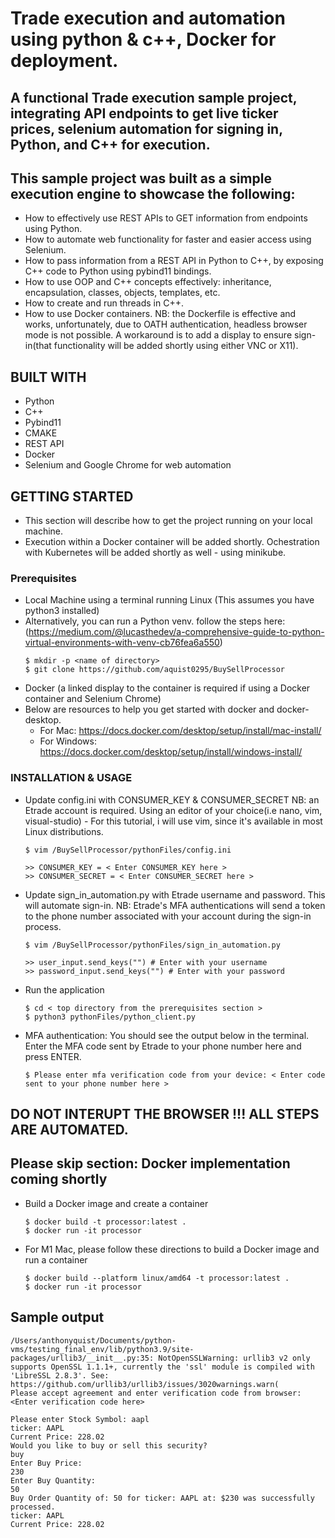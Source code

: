 # Trade execution and automation using python & c++, Docker for deployment.

## A functional Trade execution sample project, integrating API endpoints to get live ticker prices, selenium automation for signing in, Python, and C++ for execution.

## This sample project was built as a simple execution engine to showcase the following:
* How to effectively use REST APIs to GET information from endpoints using Python.
* How to automate web functionality for faster and easier access using Selenium.
* How to pass information from a REST API in Python to C++, by exposing C++ code to Python using pybind11 bindings.
* How to use OOP and C++ concepts effectively: inheritance, encapsulation, classes, objects, templates, etc.
* How to create and run threads in C++.
* How to use Docker containers. NB: the Dockerfile is effective and works, unfortunately, due to OATH authentication, headless browser mode is not possible. A workaround is to add a display to ensure sign-in(that functionality will be added shortly using either VNC or X11). 

## BUILT WITH
* Python
* C++
* Pybind11
* CMAKE
* REST API
* Docker
* Selenium and Google Chrome for web automation

## GETTING STARTED
* This section will describe how to get the project running on your local machine.
* Execution within a Docker container will be added shortly. Ochestration with Kubernetes will be added shortly as well - using minikube.
  
### Prerequisites
* Local Machine using a terminal running Linux (This assumes you have python3 installed)
* Alternatively, you can run a Python venv. follow the steps here: (https://medium.com/@lucasthedev/a-comprehensive-guide-to-python-virtual-environments-with-venv-cb76fea6a550)
   ```
   $ mkdir -p <name of directory>
   $ git clone https://github.com/aquist0295/BuySellProcessor
   ```
* Docker (a linked display to the container is required if using a Docker container and Selenium Chrome)
* Below are resources to help you get started with docker and docker-desktop.
   * For Mac: https://docs.docker.com/desktop/setup/install/mac-install/
   * For Windows: https://docs.docker.com/desktop/setup/install/windows-install/

     
### INSTALLATION & USAGE
* Update config.ini with CONSUMER_KEY & CONSUMER_SECRET NB: an Etrade account is required. Using an editor of your choice(i.e nano, vim, visual-studio) - For this tutorial, i will use vim, since it's available in most Linux distributions. 
  ```
  $ vim /BuySellProcessor/pythonFiles/config.ini
  
  >> CONSUMER_KEY = < Enter CONSUMER_KEY here >
  >> CONSUMER_SECRET = < Enter CONSUMER_SECRET here >
  ```
* Update sign_in_automation.py with Etrade username and password. This will automate sign-in. NB: Etrade's MFA authentications will send a token to the phone number associated with your account during the sign-in process.
  ```
  $ vim /BuySellProcessor/pythonFiles/sign_in_automation.py

  >> user_input.send_keys("") # Enter with your username
  >> password_input.send_keys("") # Enter with your password
  ```  
* Run the application
  ```
  $ cd < top directory from the prerequisites section >
  $ python3 pythonFiles/python_client.py
  ```
* MFA authentication: You should see the output below in the terminal. Enter the MFA code sent by Etrade to your phone number here and press ENTER.
  ```
  $ Please enter mfa verification code from your device: < Enter code sent to your phone number here >
  ```
## DO NOT INTERUPT THE BROWSER !!! ALL STEPS ARE AUTOMATED.  

## Please skip section: Docker implementation coming shortly
* Build a Docker image and create a container
  ```
  $ docker build -t processor:latest .
  $ docker run -it processor 
  ```
* For M1 Mac, please follow these directions to build a Docker image and run a container
  ```
  $ docker build --platform linux/amd64 -t processor:latest .
  $ docker run -it processor 
  ```
  
## Sample output
 ```
 /Users/anthonyquist/Documents/python-vms/testing_final_env/lib/python3.9/site-packages/urllib3/__init__.py:35: NotOpenSSLWarning: urllib3 v2 only supports OpenSSL 1.1.1+, currently the 'ssl' module is compiled with 'LibreSSL 2.8.3'. See: https://github.com/urllib3/urllib3/issues/3020warnings.warn(
Please accept agreement and enter verification code from browser: <Enter verification code here>

Please enter Stock Symbol: aapl
ticker: AAPL
Current Price: 228.02
Would you like to buy or sell this security?
buy
Enter Buy Price:
230
Enter Buy Quantity:
50
Buy Order Quantity of: 50 for ticker: AAPL at: $230 was successfully processed.
ticker: AAPL
Current Price: 228.02

```   
  
